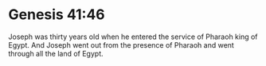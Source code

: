 # Genesis 41:46

Joseph was thirty years old when he entered the service of Pharaoh king of Egypt. And Joseph went out from the presence of Pharaoh and went through all the land of Egypt.

